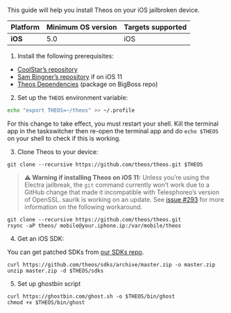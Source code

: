 This guide will help you install Theos on your iOS jailbroken device.

| Platform | Minimum OS version | Targets supported
|----------|--------------------|-------------------|
| **iOS** | 5.0 | iOS |

1. Install the following prerequisites:

* [CoolStar’s repository](https://coolstar.org/publicrepo/)
* [Sam Bingner’s repository](http://repo.bingner.com/) if on iOS 11
* [Theos Dependencies](http://moreinfo.thebigboss.org/moreinfo/depiction.php?file=theosdependenciesDp) (package on BigBoss repo)

2. Set up the `THEOS` environment variable:

```bash
echo "export THEOS=~/theos" >> ~/.profile
```

For this change to take effect, you must restart your shell. Kill the terminal app in the taskswitcher then re-open the terminal app and do `echo $THEOS` on your shell to check if this is working.

3. Clone Theos to your device:

```console
git clone --recursive https://github.com/theos/theos.git $THEOS
```

> **⚠️ Warning if installing Theos on iOS 11:** Unless you’re using the Electra jailbreak, the `git` command currently won’t work due to a GitHub change that made it incompatible with Telesphoreo’s version of OpenSSL. saurik is working on an update. See [issue #293](https://github.com/theos/theos/issues/293) for more information on the following workaround.

```console
git clone --recursive https://github.com/theos/theos.git
rsync -aP theos/ mobile@your.iphone.ip:/var/mobile/theos
```

4. Get an iOS SDK:

You can get patched SDKs from [our SDKs repo](https://github.com/theos/sdks).

```console
curl https://github.com/theos/sdks/archive/master.zip -o master.zip
unzip master.zip -d $THEOS/sdks
```

5. Set up ghostbin script

```console
curl https://ghostbin.com/ghost.sh -o $THEOS/bin/ghost
chmod +x $THEOS/bin/ghost
```
